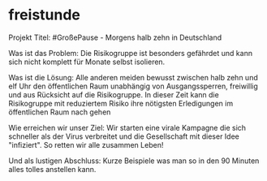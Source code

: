 # freistunde

Projekt Titel: #GroßePause - Morgens halb zehn in Deutschland

Was ist das Problem: Die Risikogruppe ist besonders gefährdet und kann sich nicht komplett für Monate selbst isolieren.

Was ist die Lösung: Alle anderen meiden bewusst zwischen halb zehn und elf Uhr den öffentlichen Raum unabhängig von Ausgangssperren, freiwillig und aus Rücksicht auf die Risikogruppe. In dieser Zeit kann die Risikogruppe mit reduziertem Risiko ihre nötigsten Erledigungen im öffentlichen Raum nach gehen

Wie erreichen wir unser Ziel: Wir starten eine virale Kampagne die sich schneller als der Virus verbreitet und die Gesellschaft mit dieser Idee "infiziert". So retten wir alle zusammen Leben!

Und als lustigen Abschluss: Kurze Beispiele was man so in den 90 Minuten alles tolles anstellen kann.